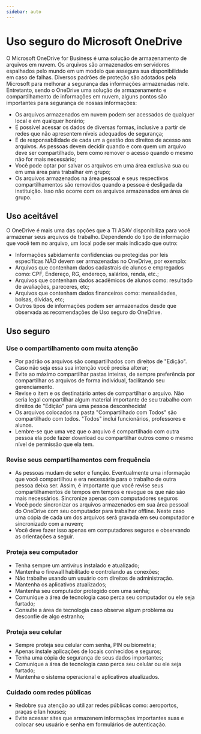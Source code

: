 ```yaml
---
sidebar: auto
---
```

# Uso seguro do Microsoft OneDrive

O Microsoft OneDrive for Business é uma solução de armazenamento de arquivos em nuvem. Os arquivos são armazenados em servidores espalhados pelo mundo em um modelo que assegura sua disponibilidade em caso de falhas. Diversos padrões de proteção são adotados pela Microsoft para melhorar a segurança das informações armazenadas nele. Entretanto, sendo o OneDrive uma solução de armazenamento e compartilhamento de informações em nuvem, alguns pontos são importantes para segurança de nossas informações:

* Os arquivos armazenados em nuvem podem ser acessados de qualquer local e em qualquer horário;
* É possível acessar os dados de diversas formas, inclusive a partir de redes que não apresentem níveis adequados de segurança;
* É de responsabilidade de cada um a gestão dos direitos de acesso aos arquivos. As pessoas devem decidir quando e com quem um arquivo deve ser compartilhado, bem como remover o acesso quando o mesmo não for mais necessário; 
* Você pode optar por salvar os arquivos em uma área exclusiva sua ou em uma área para trabalhar em grupo;
* Os arquivos armazenados na área pessoal e seus respectivos compartilhamentos são removidos quando a pessoa é desligada da instituição. Isso não ocorre com os arquivos armazenados em área de grupo.

## Uso aceitável
O OneDrive é mais uma das opções que a TI ASAV disponibiliza para você armazenar seus arquivos de trabalho. Dependendo do tipo de informação que você tem no arquivo, um local pode ser mais indicado que outro:

* Informações sabidamente confidencias ou protegidas por leis específicas NÃO devem ser armazenadas no OneDrive, por exemplo:
* Arquivos que contenham dados cadastrais de alunos e empregados como: CPF, Endereço, RG, endereço, salários, renda, etc.;
* Arquivos que contenham dados acadêmicos de alunos como: resultado de avaliações, pareceres, etc;
* Arquivos que contenham dados financeiros como: mensalidades, bolsas, dívidas, etc;
* Outros tipos de informações podem ser armazenados desde que observada as recomendações de Uso seguro do OneDrive.

## Uso seguro
### Use o compartilhamento com muita atenção

* Por padrão os arquivos são compartilhados com direitos de "Edição". Caso não seja essa sua intenção você precisa alterar;
* Evite ao máximo compartilhar pastas inteiras, de sempre preferência por compartilhar os arquivos de forma individual, facilitando seu gerenciamento.
* Revise o item e os destinatário antes de compartilhar o arquivo. Não seria legal compartilhar algum material importante de seu trabalho com direitos de "Edição" para uma pessoa desconhecida!
* Os arquivos colocados na pasta "Compartilhado com Todos" são compartilhado com todos. "Todos" inclui funcionários, professores e alunos.
* Lembre-se que uma vez que o arquivo é compartilhado com outra pessoa ela pode fazer download ou compartilhar outros como o mesmo nível de permissão que ela tem.

### Revise seus compartilhamentos com frequência

* As pessoas mudam de setor e função. Eventualmente uma informação que você compartilhou e era necessária para o trabalho de outra pessoa deixa ser. Assim, é importante que você revise seus compartilhamentos de tempos em tempos e revogue os que não são mais necessários.
Sincronize apenas com computadores seguros
* Você pode sincronizar os arquivos armazenados em sua área pessoal do OneDrive com seu computador para trabalhar offline. Neste caso uma cópia de cada um dos arquivos será gravada em seu computador e sincronizado com a nuvem;
* Você deve fazer isso apenas em computadores seguros e observando as orientações a seguir.

### Proteja seu computador
* Tenha sempre um antivírus instalado e atualizado;
* Mantenha o firewall habilitado e controlando as conexões;
* Não trabalhe usando um usuário com direitos de administração.
* Mantenha os aplicativos atualizados;
* Mantenha seu computador protegido com uma senha;
* Comunique a área de tecnologia caso perca seu computador ou ele seja furtado;
* Consulte a área de tecnologia caso observe algum problema ou desconfie de algo estranho;

### Proteja seu celular
* Sempre proteja seu celular com senha, PIN ou biometria;
* Apenas instale aplicações de locais conhecidos e seguros;
* Tenha uma cópia de segurança de seus dados importantes;
* Comunique a área de tecnologia caso perca seu celular ou ele seja furtado;
* Mantenha o sistema operacional e aplicativos atualizados.

### Cuidado com redes públicas
* Redobre sua atenção ao utilizar redes públicas como: aeroportos, praças e lan houses;
* Evite acessar sites que armazenem informações importantes suas e colocar seu usuário e senha em formulários de autenticação.